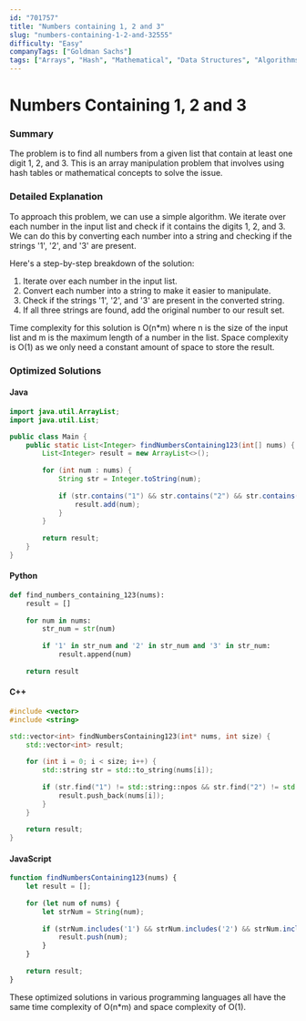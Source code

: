 ```yaml
---
id: "701757"
title: "Numbers containing 1, 2 and 3"
slug: "numbers-containing-1-2-and-32555"
difficulty: "Easy"
companyTags: ["Goldman Sachs"]
tags: ["Arrays", "Hash", "Mathematical", "Data Structures", "Algorithms"]
---
```


**Numbers Containing 1, 2 and 3**
=====================================================

### Summary
The problem is to find all numbers from a given list that contain at least one digit 1, 2, and 3. This is an array manipulation problem that involves using hash tables or mathematical concepts to solve the issue.

### Detailed Explanation
To approach this problem, we can use a simple algorithm. We iterate over each number in the input list and check if it contains the digits 1, 2, and 3. We can do this by converting each number into a string and checking if the strings '1', '2', and '3' are present.

Here's a step-by-step breakdown of the solution:

1. Iterate over each number in the input list.
2. Convert each number into a string to make it easier to manipulate.
3. Check if the strings '1', '2', and '3' are present in the converted string.
4. If all three strings are found, add the original number to our result set.

Time complexity for this solution is O(n*m) where n is the size of the input list and m is the maximum length of a number in the list. Space complexity is O(1) as we only need a constant amount of space to store the result.

### Optimized Solutions
#### Java
```java
import java.util.ArrayList;
import java.util.List;

public class Main {
    public static List<Integer> findNumbersContaining123(int[] nums) {
        List<Integer> result = new ArrayList<>();
        
        for (int num : nums) {
            String str = Integer.toString(num);
            
            if (str.contains("1") && str.contains("2") && str.contains("3")) {
                result.add(num);
            }
        }
        
        return result;
    }
}
```

#### Python
```python
def find_numbers_containing_123(nums):
    result = []
    
    for num in nums:
        str_num = str(num)
        
        if '1' in str_num and '2' in str_num and '3' in str_num:
            result.append(num)
    
    return result
```

#### C++
```cpp
#include <vector>
#include <string>

std::vector<int> findNumbersContaining123(int* nums, int size) {
    std::vector<int> result;
    
    for (int i = 0; i < size; i++) {
        std::string str = std::to_string(nums[i]);
        
        if (str.find("1") != std::string::npos && str.find("2") != std::string::npos && str.find("3") != std::string::npos) {
            result.push_back(nums[i]);
        }
    }
    
    return result;
}
```

#### JavaScript
```javascript
function findNumbersContaining123(nums) {
    let result = [];
    
    for (let num of nums) {
        let strNum = String(num);
        
        if (strNum.includes('1') && strNum.includes('2') && strNum.includes('3')) {
            result.push(num);
        }
    }
    
    return result;
}
```

These optimized solutions in various programming languages all have the same time complexity of O(n*m) and space complexity of O(1).